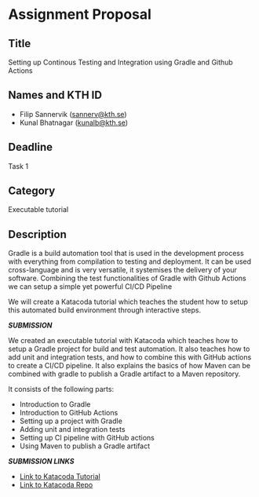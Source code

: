 # Assignment Proposal

## Title

Setting up Continous Testing and Integration using Gradle and Github Actions

## Names and KTH ID
- Filip Sannervik (sannerv@kth.se)
- Kunal Bhatnagar (kunalb@kth.se)

## Deadline

Task 1

## Category

Executable tutorial

## Description

Gradle is a build automation tool that is used in the development process with everything from compilation to testing and deployment. It can be used cross-language and is very versatile, it systemises the delivery of your software. Combining the test functionalities of Gradle with Github Actions we can setup a simple yet powerful CI/CD Pipeline

We will create a Katacoda tutorial which teaches the student how to setup this automated build environment through interactive steps.

***SUBMISSION***

We created an executable tutorial with Katacoda which teaches how to setup a Gradle project for build and test automation. It also teaches how to add unit and integration tests, and how to combine this with GitHub actions to create a CI/CD pipeline. It also explains the basics of how Maven can be combined with gradle to publish a Gradle artifact to a Maven repository.

It consists of the following parts:

* Introduction to Gradle
* Introduction to GitHub Actions
* Setting up a project with Gradle
* Adding unit and integration tests
* Setting up CI pipeline with GitHub actions
* Using Maven to publish a Gradle artifact

***SUBMISSION LINKS***

* [Link to Katacoda Tutorial](https://www.katacoda.com/filipsannervik/scenarios/ci-gradle-github)
* [Link to Katacoda Repo](https://github.com/ZerooCoool/katacoda-scenarios)
